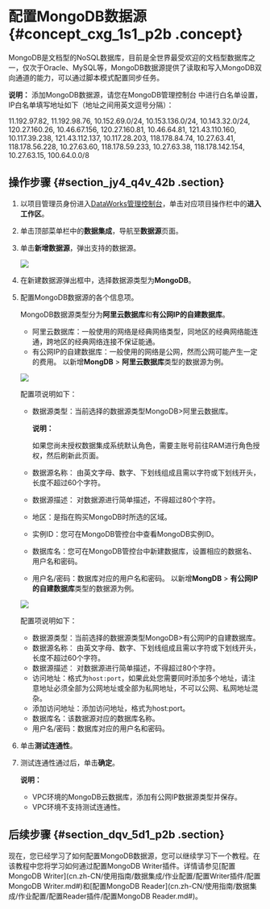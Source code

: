 # 配置MongoDB数据源 {#concept_cxg_1s1_p2b .concept}

MongoDB是文档型的NoSQL数据库，目前是全世界最受欢迎的文档型数据库之一，仅次于Oracle、MySQL等，MongoDB数据源提供了读取和写入MongoDB双向通道的能力，可以通过脚本模式配置同步任务。

**说明：** 添加MongoDB数据源，请您在MongoDB管理控制台 中进行白名单设置，IP白名单填写地址如下（地址之间用英文逗号分隔）：

11.192.97.82, 11.192.98.76, 10.152.69.0/24, 10.153.136.0/24, 10.143.32.0/24, 120.27.160.26, 10.46.67.156, 120.27.160.81, 10.46.64.81, 121.43.110.160, 10.117.39.238, 121.43.112.137, 10.117.28.203, 118.178.84.74, 10.27.63.41, 118.178.56.228, 10.27.63.60, 118.178.59.233, 10.27.63.38, 118.178.142.154, 10.27.63.15, 100.64.0.0/8

## 操作步骤 {#section_jy4_q4v_42b .section}

1.  以项目管理员身份进入[DataWorks管理控制台](https://workbench.data.aliyun.com/console)，单击对应项目操作栏中的**进入工作区**。
2.  单击顶部菜单栏中的**数据集成**，导航至**数据源**页面。
3.  单击**新增数据源**，弹出支持的数据源。

    ![](http://static-aliyun-doc.oss-cn-hangzhou.aliyuncs.com/assets/img/16201/15398336057534_zh-CN.png)

4.  在新建数据源弹出框中，选择数据源类型为**MongoDB**。
5.  配置MongoDB数据源的各个信息项。

    MongoDB数据源类型分为**阿里云数据库**和**有公网IP的自建数据库**。

    -   阿里云数据库：一般使用的网络是经典网络类型，同地区的经典网络能连通，跨地区的经典网络连接不保证能通。
    -   有公网IP的自建数据库：一般使用的网络是公网，然而公网可能产生一定的费用。
    以新增**MongDB** \> **阿里云数据库**类型的数据源为例。

    ![](http://static-aliyun-doc.oss-cn-hangzhou.aliyuncs.com/assets/img/16206/15398336057547_zh-CN.png)

    配置项说明如下：

    -   数据源类型：当前选择的数据源类型MongoDB\>阿里云数据库。

        **说明：** 

        如果您尚未授权数据集成系统默认角色，需要主账号前往RAM进行角色授权，然后刷新此页面。

    -   数据源名称： 由英文字母、数字、下划线组成且需以字符或下划线开头，长度不超过60个字符。
    -   数据源描述： 对数据源进行简单描述，不得超过80个字符。
    -   地区：是指在购买MongoDB时所选的区域。
    -   实例ID：您可在MongoDB管控台中查看MongoDB实例ID。
    -   数据库名：您可在MongoDB管控台中新建数据库，设置相应的数据名、用户名和密码。
    -   用户名/密码：数据库对应的用户名和密码。
    以新增**MongDB** \> **有公网IP的自建数据库**类型的数据源为例。

    ![](http://static-aliyun-doc.oss-cn-hangzhou.aliyuncs.com/assets/img/16206/15398336057548_zh-CN.png)

    配置项说明如下：

    -   数据源类型：当前选择的数据源类型MongoDB\>有公网IP的自建数据库。
    -   数据源名称： 由英文字母、数字、下划线组成且需以字符或下划线开头，长度不超过60个字符。
    -   数据源描述： 对数据源进行简单描述，不得超过80个字符。
    -   访问地址：格式为`host:port`，如果此处您需要同时添加多个地址，请注意地址必须全部为公网地址或全部为私网地址，不可以公网、私网地址混杂。
    -   添加访问地址：添加访问地址，格式为host:port。
    -   数据库名：该数据源对应的数据库名称。
    -   用户名/密码：数据库对应的用户名和密码。
6.  单击**测试连通性**。
7.  测试连通性通过后，单击**确定**。

    **说明：** 

    -   VPC环境的MongoDB云数据库，添加有公网IP数据源类型并保存。
    -   VPC环境不支持测试连通性。

## 后续步骤 {#section_dqv_5d1_p2b .section}

现在，您已经学习了如何配置MongoDB数据源，您可以继续学习下一个教程。在该教程中您将学习如何通过配置MongoDB Writer插件。详情请参见[配置MongoDB Writer](cn.zh-CN/使用指南/数据集成/作业配置/配置Writer插件/配置MongoDB Writer.md#)和[配置MongoDB Reader](cn.zh-CN/使用指南/数据集成/作业配置/配置Reader插件/配置MongoDB Reader.md#)。

